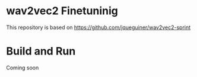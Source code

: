 # wav2vec2 Finetuninig

This repository is based on https://github.com/jqueguiner/wav2vec2-sprint

# Build and Run

Coming soon